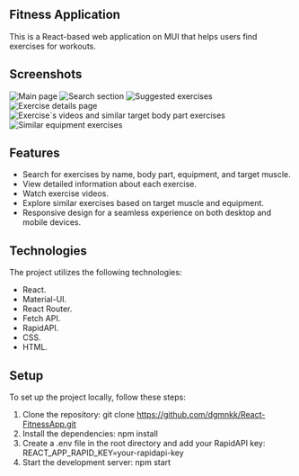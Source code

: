## Fitness Application
This is a React-based web application on MUI that helps users find exercises for workouts.

## Screenshots
![Main page](https://github.com/dgmnkk/React-FitnessApp/assets/125593353/8f5907fa-e27c-49bd-980d-3b98fd3b7ca1)
![Search section](https://github.com/dgmnkk/React-FitnessApp/assets/125593353/fe44679f-3b68-4e5d-b32b-ccaef80f987b)
![Suggested exercises](https://github.com/dgmnkk/React-FitnessApp/assets/125593353/53689e36-5e5a-43d7-9f6b-279c880b5e3b)
![Exercise details page](https://github.com/dgmnkk/React-FitnessApp/assets/125593353/4689a3ee-4ae0-4d2a-bac3-ec0424915a41)
![Exercise`s videos and similar target body part exercises](https://github.com/dgmnkk/React-FitnessApp/assets/125593353/b176afdb-9497-467e-9451-07096ed26e42)
![Similar equipment exercises](https://github.com/dgmnkk/React-FitnessApp/assets/125593353/26cad2da-4382-4897-a29f-eddb9266e663)

## Features
- Search for exercises by name, body part, equipment, and target muscle.
- View detailed information about each exercise.
- Watch exercise videos.
- Explore similar exercises based on target muscle and equipment.
- Responsive design for a seamless experience on both desktop and mobile devices.

## Technologies
The project utilizes the following technologies:
- React.
- Material-UI.
- React Router.
- Fetch API.
- RapidAPI.
- CSS.
- HTML.

## Setup
To set up the project locally, follow these steps:

1. Clone the repository:
  git clone https://github.com/dgmnkk/React-FitnessApp.git
2. Install the dependencies:
  npm install
3. Create a .env file in the root directory and add your RapidAPI key:
  REACT_APP_RAPID_KEY=your-rapidapi-key
4. Start the development server:
  npm start
